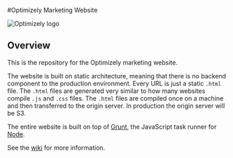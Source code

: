 #Optimizely Marketing Website

![Optimizely logo](http://styleguide.optimizely.com/img/logos/optimizely/blue/optimizely_logo_BLUE.svg)

## Overview

This is the repository for the Optimizely marketing website.

The website is built on static architecture, meaning that there is no backend component to the production environment. Every URL is just a static `.html` file. The `.html` files are generated very similar to how many websites compile `.js` and `.css` files. The `.html` files are compiled once on a machine and then transferred to the origin server. In production the origin server will be S3.

The entire website is built on top of [Grunt](http://gruntjs.com), the JavaScript task runner for [Node](http://nodejs.org).

See the [wiki](https://github.com/optimizely/marketing-website/wiki) for more information.
